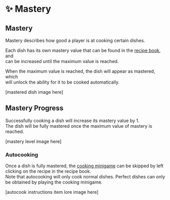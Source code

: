 # ✨ Mastery

## Mastery

Mastery describes how good a player is at cooking certain dishes.<br>

Each dish has its own mastery value that can be found in the [recipe book](https://bendingmc.gitbook.io/bendingmc-wiki/cooking/getting-started/recipe-book), and<br> 
can be increased until the maximum value is reached.<br>

When the maximum value is reached, the dish will appear as mastered, which<br>
will unlock the ability for it to be cooked automatically.

[mastered dish image here]

## Mastery Progress

Successfully cooking a dish will increase its mastery value by 1.<br>
The dish will be fully mastered once the maximum value of mastery is reached.

[mastery level image here]

### Autocooking

Once a dish is fully mastered, the [cooking minigame](https://bendingmc.gitbook.io/bendingmc-wiki/cooking/getting-started/cooking-dishes#the-cooking-bar) can be skipped by left clicking on the recipe in the recipe book.<br>
Note that autocooking will only cook normal dishes. Perfect dishes can only be obtained by playing the cooking minigame.

[autocook instructions item lore image here]
